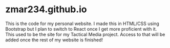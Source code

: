 # zmar234.github.io
This is the code for my personal website. I made this in HTML/CSS using Bootstrap but I plan to switch to React once I get more proficient with it. This used to be the site for my Tactical Media project. Access to that will be added once the rest of my website is finished!


